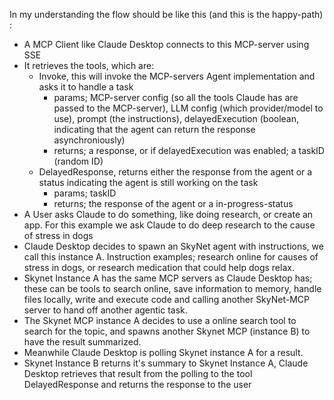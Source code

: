 In my understanding the flow should be like this (and this is the happy-path) :

- A MCP Client like Claude Desktop connects to this MCP-server using SSE
- It retrieves the tools, which are:
  - Invoke, this will invoke the MCP-servers Agent implementation and asks it to handle a task
    - params; MCP-server config (so all the tools Claude has are passed to the MCP-server), LLM config (which provider/model to use), prompt (the instructions), delayedExecution (boolean, indicating that the agent can return the response asynchroniously)
    - returns; a response, or if delayedExecution was enabled; a taskID (random ID)
  - DelayedResponse, returns either the response from the agent or a status indicating the agent is still working on the task
    - params; taskID
    - returns; the response of the agent or a in-progress-status
- A User asks Claude to do something, like doing research, or create an app. For this example we ask Claude to do deep research to the cause of stress in dogs
- Claude Desktop decides to spawn an SkyNet agent with instructions, we call this instance A. Instruction examples; research online for causes of stress in dogs, or research medication that could help dogs relax.
- Skynet Instance A has the same MCP servers as Claude Desktop has; these can be tools to search online, save information to memory, handle files locally, write and execute code and calling another SkyNet-MCP server to hand off another agentic task.
- The Skynet MCP instance A decides to use a online search tool to search for the topic, and spawns another Skynet MCP (instance B) to have the result summarized.
- Meanwhile Claude Desktop is polling Skynet instance A for a result.
- Skynet Instance B returns it's summary to Skynet Instance A, Claude Desktop retrieves that result from the polling to the tool DelayedResponse and returns the response to the user
